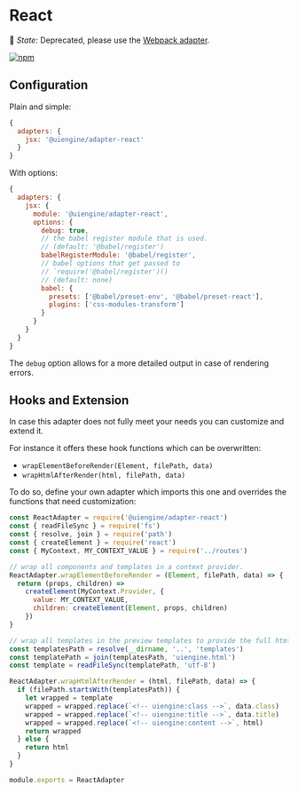 # React

🚦 *State:* Deprecated, please use the [Webpack adapter](/adapters/webpack/).

[![npm](https://img.shields.io/npm/v/@uiengine/adapter-react.svg)](https://www.npmjs.com/package/@uiengine/adapter-react)

## Configuration

Plain and simple:

```js
{
  adapters: {
    jsx: '@uiengine/adapter-react'
  }
}
```

With options:

```js
{
  adapters: {
    jsx: {
      module: '@uiengine/adapter-react',
      options: {
        debug: true,
        // the babel register module that is used.
        // (default: '@babel/register')
        babelRegisterModule: '@babel/register',
        // babel options that get passed to
        // `require('@babel/register')()
        // (default: none)
        babel: {
          presets: ['@babel/preset-env', '@babel/preset-react'],
          plugins: ['css-modules-transform']
        }
      }
    }
  }
}
```

The `debug` option allows for a more detailed output in case of rendering errors.

## Hooks and Extension

In case this adapter does not fully meet your needs you can customize and extend it.

For instance it offers these hook functions which can be overwritten:

- `wrapElementBeforeRender(Element, filePath, data)`
- `wrapHtmlAfterRender(html, filePath, data)`

To do so, define your own adapter which imports this one and overrides the functions that need customization:

```js
const ReactAdapter = require('@uiengine/adapter-react')
const { readFileSync } = require('fs')
const { resolve, join } = require('path')
const { createElement } = require('react')
const { MyContext, MY_CONTEXT_VALUE } = require('../routes')

// wrap all components and templates in a context provider.
ReactAdapter.wrapElementBeforeRender = (Element, filePath, data) => {
  return (props, children) =>
    createElement(MyContext.Provider, {
      value: MY_CONTEXT_VALUE,
      children: createElement(Element, props, children)
    })
}

// wrap all templates in the preview templates to provide the full html page.
const templatesPath = resolve(__dirname, '..', 'templates')
const templatePath = join(templatesPath, 'uiengine.html')
const template = readFileSync(templatePath, 'utf-8')

ReactAdapter.wrapHtmlAfterRender = (html, filePath, data) => {
  if (filePath.startsWith(templatesPath)) {
    let wrapped = template
    wrapped = wrapped.replace(`<!-- uiengine:class -->`, data.class)
    wrapped = wrapped.replace(`<!-- uiengine:title -->`, data.title)
    wrapped = wrapped.replace(`<!-- uiengine:content -->`, html)
    return wrapped
  } else {
    return html
  }
}

module.exports = ReactAdapter
```
